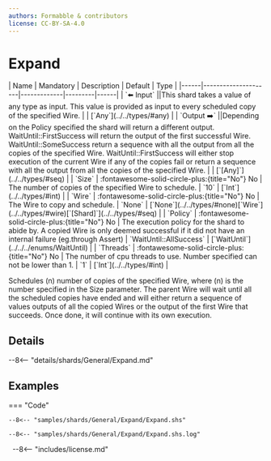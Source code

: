 ```yaml
---
authors: Formabble & contributors
license: CC-BY-SA-4.0
---
```



# Expand

<div class="sh-parameters" markdown="1">
| Name | Mandatory | Description | Default | Type |
|------|---------------------|-------------|---------|------|
| `⬅️ Input` ||This shard takes a value of any type as input. This value is provided as input to every scheduled copy of the specified Wire. | | [`Any`](../../types/#any) |
| `Output ➡️` ||Depending on the Policy specified the shard will return a different output. WaitUntil::FirstSuccess will return the output of the first successful Wire. WaitUntil::SomeSuccess return a sequence with all the output from all the copies of the specified Wire. WaitUntil::FirstSuccess will either stop execution of the current Wire if any of the copies fail or return a sequence with all the output from all the copies of the specified Wire. | | [`[Any]`](../../types/#seq) |
| `Size` | :fontawesome-solid-circle-plus:{title="No"} No  | The number of copies of the specified Wire to schedule. | `10` | [`Int`](../../types/#int) |
| `Wire` | :fontawesome-solid-circle-plus:{title="No"} No  | The Wire to copy and schedule. | `None` | [`None`](../../types/#none)[`Wire`](../../types/#wire)[`[Shard]`](../../types/#seq) |
| `Policy` | :fontawesome-solid-circle-plus:{title="No"} No  | The execution policy for the shard to abide by. A copied Wire is only deemed successful if it did not have an internal failure (eg.through Assert) | `WaitUntil::AllSuccess` | [`WaitUntil`](../../../enums/WaitUntil) |
| `Threads` | :fontawesome-solid-circle-plus:{title="No"} No  | The number of cpu threads to use. Number specified can not be lower than 1. | `1` | [`Int`](../../types/#int) |

</div>

Schedules (n) number of copies of the specified Wire, where (n) is the number specified in the Size parameter. The parent Wire will wait until all the scheduled copies have ended and will either return a sequence of values outputs of all the copied Wires or the output of the first Wire that succeeds. Once done, it will continue with its own execution.

## Details

--8<-- "details/shards/General/Expand.md"


## Examples

=== "Code"

  ```x86asm linenums="1"
  --8<-- "samples/shards/General/Expand/Expand.shs"
  ```

  ```
  --8<-- "samples/shards/General/Expand/Expand.shs.log"
  ```
&nbsp;
--8<-- "includes/license.md"

